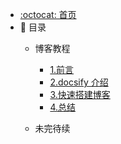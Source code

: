 - [:octocat: 首页](/README)
- :memo: 目录
   - 博客教程
   
       - [1.前言](/md/bolg/2022-03-24-前言.md)
       - [2.docsify 介绍](/md/bolg/2022-03-25-docsify介绍.md)
       - [3.快速搭建博客](/md/bolg/2022-03-26-快速搭建博客.md)
       - [4.总结](/md/bolg/2022-03-27-总结.md)
   
   - 未完待续
   
